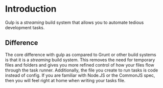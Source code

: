 # Introduction
Gulp is a _streaming_ build system that allows you to automate tedious development tasks.

## Difference
The core difference with gulp as compared to Grunt or other build systems is that it is a _streaming_ build system. This removes the need for temporary files and folders and gives you more refined control of how your files flow through the task runner. Additionally, the file you create to run tasks is code instead of config. If you are familiar with Node.JS or the CommonJS spec, then you will feel right at home when writing your tasks file.